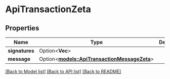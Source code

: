 # ApiTransactionZeta

## Properties

Name | Type | Description | Notes
------------ | ------------- | ------------- | -------------
**signatures** | Option<**Vec<String>**> |  | [optional]
**message** | Option<[**models::ApiTransactionMessageZeta**](apiTransactionMessageZeta.md)> |  | [optional]

[[Back to Model list]](../README.md#documentation-for-models) [[Back to API list]](../README.md#documentation-for-api-endpoints) [[Back to README]](../README.md)


